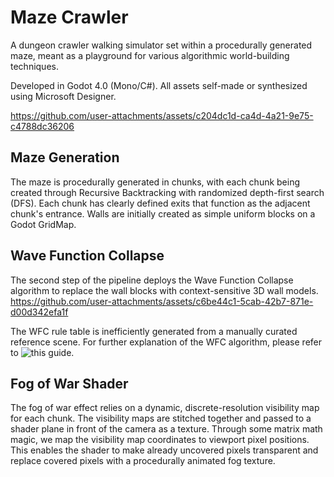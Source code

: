 # Maze Crawler

A dungeon crawler walking simulator set within a procedurally generated maze, meant as a playground for various algorithmic world-building techniques.

Developed in Godot 4.0 (Mono/C#).
All assets self-made or synthesized using Microsoft Designer.

https://github.com/user-attachments/assets/c204dc1d-ca4d-4a21-9e75-c4788dc36206

## Maze Generation
The maze is procedurally generated in chunks, with each chunk being created through Recursive Backtracking with randomized depth-first search (DFS).
Each chunk has clearly defined exits that function as the adjacent chunk's entrance.
Walls are initially created as simple uniform blocks on a Godot GridMap.

## Wave Function Collapse
The second step of the pipeline deploys the Wave Function Collapse algorithm to replace the wall blocks with context-sensitive 3D wall models.
https://github.com/user-attachments/assets/c6be44c1-5cab-42b7-871e-d00d342efa1f

The WFC rule table is inefficiently generated from a manually curated reference scene.
For further explanation of the WFC algorithm, please refer to ![this guide](https://robertheaton.com/2018/12/17/wavefunction-collapse-algorithm/).


## Fog of War Shader
The fog of war effect relies on a dynamic, discrete-resolution visibility map for each chunk. The visibility maps are stitched together and passed to a shader plane in front of the camera as a texture.
Through some matrix math magic, we map the visibility map coordinates to viewport pixel positions. This enables the shader to make already uncovered pixels transparent and replace covered pixels with a procedurally animated fog texture.

